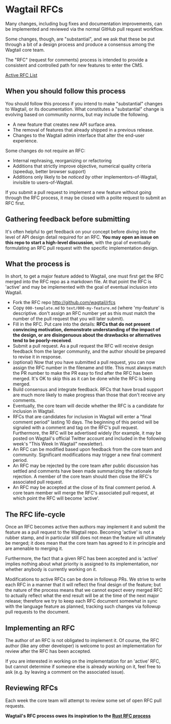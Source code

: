# Wagtail RFCs

Many changes, including bug fixes and documentation improvements, can be
implemented and reviewed via the normal GitHub pull request workflow.

Some changes, though, are "substantial", and we ask that these be put through a
bit of a design process and produce a consensus among the Wagtail core team.

The "RFC" (request for comments) process is intended to provide a consistent
and controlled path for new features to enter the CMS.

[Active RFC List](https://github.com/wagtail/rfcs/pulls)

## When you should follow this process

You should follow this process if you intend to make "substantial" changes to
Wagtail, or its documentation. What constitutes a "substantial" change is
evolving based on community norms, but may include the following.

   - A new feature that creates new API surface area.
   - The removal of features that already shipped in a previous release.
   - Changes to the Wagtail admin interface that alter the end-user experience.

Some changes do not require an RFC:

   - Internal rephrasing, reorganizing or refactoring
   - Additions that strictly improve objective, numerical quality
criteria (speedup, better browser support)
   - Additions only likely to be _noticed by_ other implementors-of-Wagtail,
invisible to users-of-Wagtail.

If you submit a pull request to implement a new feature without going through
the RFC process, it may be closed with a polite request to submit an RFC first.

## Gathering feedback before submitting

It's often helpful to get feedback on your concept before diving into the level
of API design detail required for an RFC. **You may open an issue on this repo
to start a high-level discussion**, with the goal of eventually formulating an
RFC pull request with the specific implementation design.

## What the process is

In short, to get a major feature added to Wagtail, one must first get the RFC
merged into the RFC repo as a markdown file. At that point the RFC is 'active'
and may be implemented with the goal of eventual inclusion into Wagtail.

* Fork the RFC repo http://github.com/wagtail/rfcs
* Copy `000-template.md` to `text/000-my-feature.md` (where 'my-feature' is
descriptive. don't assign an RFC number yet as this must match the number of
the pull request that you will later submit).
* Fill in the RFC. Put care into the details: **RFCs that do not present
convincing motivation, demonstrate understanding of the impact of the design,
or are disingenuous about the drawbacks or alternatives tend to be
poorly-received**.
* Submit a pull request. As a pull request the RFC will receive design feedback
from the larger community, and the author should be prepared to revise it in
response.
* (optional) Now that you have submitted a pull request, you can now assign the
RFC number in the filename and title. This must always match the PR number to
make the PR easy to find after the RFC has been merged. It's OK to skip this as
it can be done while the RFC is being merged.
* Build consensus and integrate feedback. RFCs that have broad support are much
more likely to make progress than those that don't receive any comments.
* Eventually, the core team will decide whether the RFC is a candidate for
inclusion in Wagtail.
* RFCs that are candidates for inclusion in Wagtail will enter a "final comment
period" lasting 10 days. The beginning of this period will be signaled with a
comment and tag on the RFC's pull request. Furthermore, the RFC will be
advertised widely (for example, it may be posted on Wagtail's official Twitter
account and included in the following week's "This Week In Wagtail" newsletter).
* An RFC can be modified based upon feedback from the core team and community.
Significant modifications may trigger a new final comment period.
* An RFC may be rejected by the core team after public discussion has settled
and comments have been made summarizing the rationale for rejection. A member of
the core team should then close the RFC's associated pull request.
* An RFC may be accepted at the close of its final comment period. A core team
member will merge the RFC's associated pull request, at which point the RFC will
become 'active'.

## The RFC life-cycle

Once an RFC becomes active then authors may implement it and submit the feature
as a pull request to the Wagtail repo. Becoming 'active' is not a rubber stamp,
and in particular still does not mean the feature will ultimately be merged; it
does mean that the core team has agreed to it in principle and are amenable to
merging it.

Furthermore, the fact that a given RFC has been accepted and is 'active'
implies nothing about what priority is assigned to its implementation, nor
whether anybody is currently working on it.

Modifications to active RFCs can be done in followup PRs. We strive to write
each RFC in a manner that it will reflect the final design of the feature; but
the nature of the process means that we cannot expect every merged RFC to
actually reflect what the end result will be at the time of the next major
release; therefore we try to keep each RFC document somewhat in sync with the
language feature as planned, tracking such changes via followup pull requests
to the document.

## Implementing an RFC

The author of an RFC is not obligated to implement it. Of course, the RFC
author (like any other developer) is welcome to post an implementation for
review after the RFC has been accepted.

If you are interested in working on the implementation for an 'active' RFC, but
cannot determine if someone else is already working on it, feel free to ask
(e.g. by leaving a comment on the associated issue).

## Reviewing RFCs

Each week the core team will attempt to review some set of open RFC pull
requests.

**Wagtail's RFC process owes its inspiration to the [Rust RFC process]**

[Rust RFC process]: https://github.com/rust-lang/rfcs
